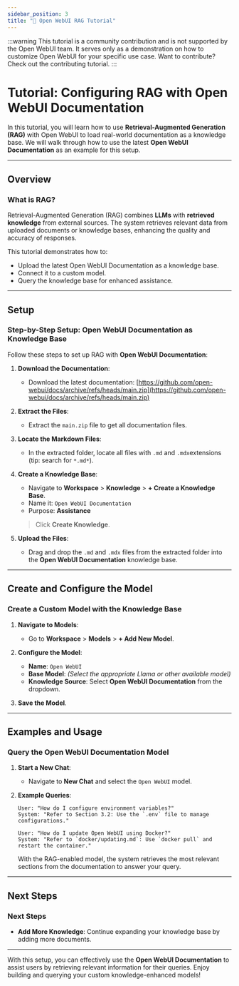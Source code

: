 ```yaml
---
sidebar_position: 3
title: "🔎 Open WebUI RAG Tutorial"
---
```


:::warning
This tutorial is a community contribution and is not supported by the Open WebUI team. It serves only as a demonstration on how to customize Open WebUI for your specific use case. Want to contribute? Check out the contributing tutorial.
:::

# Tutorial: Configuring RAG with Open WebUI Documentation

In this tutorial, you will learn how to use **Retrieval-Augmented Generation (RAG)** with Open WebUI to load real-world documentation as a knowledge base. We will walk through how to use the latest **Open WebUI Documentation** as an example for this setup.

---

## Overview

### What is RAG?

Retrieval-Augmented Generation (RAG) combines **LLMs** with **retrieved knowledge** from external sources. The system retrieves relevant data from uploaded documents or knowledge bases, enhancing the quality and accuracy of responses.

This tutorial demonstrates how to:

- Upload the latest Open WebUI Documentation as a knowledge base.
- Connect it to a custom model.
- Query the knowledge base for enhanced assistance.

---

## Setup

### Step-by-Step Setup: Open WebUI Documentation as Knowledge Base

Follow these steps to set up RAG with **Open WebUI Documentation**:

1. **Download the Documentation**:
   - Download the latest documentation:
     [https://github.com/open-webui/docs/archive/refs/heads/main.zip](https://github.com/open-webui/docs/archive/refs/heads/main.zip)

2. **Extract the Files**:
   - Extract the `main.zip` file to get all documentation files.

3. **Locate the Markdown Files**:
   - In the extracted folder, locate all files with `.md` and `.mdx`extensions (tip: search for `*.md*`).

4. **Create a Knowledge Base**:
   - Navigate to **Workspace** > **Knowledge** > **+ Create a Knowledge Base**.
   - Name it: `Open WebUI Documentation`
   - Purpose: **Assistance**

   > Click **Create Knowledge**.

5. **Upload the Files**:
   - Drag and drop the `.md` and `.mdx` files from the extracted folder into the **Open WebUI Documentation** knowledge base.

---

## Create and Configure the Model

### Create a Custom Model with the Knowledge Base

1. **Navigate to Models**:
   - Go to **Workspace** > **Models** > **+ Add New Model**.

2. **Configure the Model**:
   - **Name**: `Open WebUI`
   - **Base Model**: *(Select the appropriate Llama or other available model)*
   - **Knowledge Source**: Select **Open WebUI Documentation** from the dropdown.

3. **Save the Model**.

---

## Examples and Usage

### Query the Open WebUI Documentation Model

1. **Start a New Chat**:
   - Navigate to **New Chat** and select the `Open WebUI` model.

2. **Example Queries**:

   ```
   User: "How do I configure environment variables?"
   System: "Refer to Section 3.2: Use the `.env` file to manage configurations."
   ```

   ```
   User: "How do I update Open WebUI using Docker?"
   System: "Refer to `docker/updating.md`: Use `docker pull` and restart the container."
   ```

   With the RAG-enabled model, the system retrieves the most relevant sections from the documentation to answer your query.

---

## Next Steps

### Next Steps

- **Add More Knowledge**: Continue expanding your knowledge base by adding more documents.

---

With this setup, you can effectively use the **Open WebUI Documentation** to assist users by retrieving relevant information for their queries. Enjoy building and querying your custom knowledge-enhanced models!
